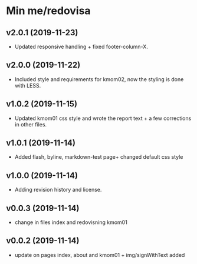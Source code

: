Min me/redovisa
===

v2.0.1 (2019-11-23)
---
* Updated responsive handling + fixed footer-column-X.

v2.0.0 (2019-11-22)
---
* Included style and requirements for kmom02, now the styling is done with LESS.

v1.0.2 (2019-11-15)
---
* Updated kmom01 css style and wrote the report text + a few corrections in other files.

v1.0.1 (2019-11-14)
---
* Added flash, byline, markdown-test page+ changed default css style

v1.0.0 (2019-11-14)
---

* Adding revision history and license.

v0.0.3 (2019-11-14)
---

* change in files index and redovisning kmom01


v0.0.2 (2019-11-14)
---

* update on pages index, about and kmom01 + img/signWithText added
